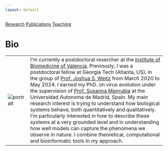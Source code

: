 ```yaml
---
layout: default
---
```


[Research](./research.html)
[Publications](./publications.html)
[Teaching](./teaching.html)


# Bio
<table>
  <tr>
  <td>
      <img src="portrait-als.png" alt="portrait">
  </td>
    <td>I'm currently a postdoctoral resercher at the <a href="https://www.ibv.csic.es/en/ibv/">Institute of Biomedicine of Valencia</a>. Previously, I was a postdoctoral fellow at Georgia Tech (Atlanta, US), in the group of <a href="https://weitzgroup.umd.edu/"> Prof. Joshua S. Weitz</a> from March 2020 to May 2024. I earned my PhD. on virus evolution under the supervision of <a href="https://auditore.cab.inta-csic.es/manrubia/">Prof. Susanna Manrubia</a> at the Universidad Autonoma de Madrid, Spain. My main research interest is trying to understand how biological systems behave, both quantitatively and qualitatively. I'm particularly interested in how to describe these systems at a very grounded level and in understanding how well models can capture the phenomena we observe in nature. I combine theoretical, computational and bioinformatic tools in my approach.
  </td>
  </tr>
  </table>
